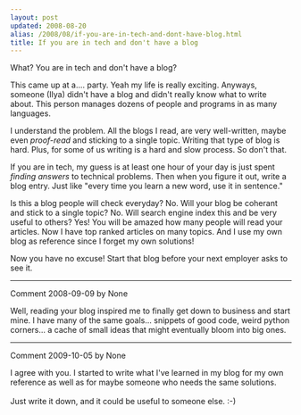 ```yaml
---
layout: post
updated: 2008-08-20
alias: /2008/08/if-you-are-in-tech-and-dont-have-blog.html
title: If you are in tech and don't have a blog
---
```

<p>What?  You are in tech and don't have a blog?</p>

<p>
This came up at a.... party.  Yeah my life is really exciting.  Anyways, someone (Ilya) didn't have a blog and didn't really know what to write about.  This person manages dozens of people and programs in as many languages.
</p>

<p>
I understand the problem.  All the blogs I read, are very well-written, maybe even <i>proof-read</i> and sticking to a single topic.  Writing that type of blog is hard.  Plus, for some of us writing is a hard and slow process.   So don't that.
</p>

<p>
If you are in tech,  my guess is at least one hour of your day is just spent <i>finding answers</i> to technical problems.   Then when you figure it out, write a blog entry.   Just like "every time you learn a new word, use it in sentence."
</p>

<p>
Is this a blog people will check everyday?  No.  Will your blog be coherant and stick to a single topic?  No. Will search engine index this and be very useful to others? Yes!   You will be amazed how many people will read your articles.  Now I have top ranked articles on many topics.  And I use my own blog as reference since I forget my own solutions!
</p>

<p>Now you have no excuse!   Start that blog before your next employer asks to see it.</p>

*****
Comment 2008-09-09 by None

Well, reading your blog inspired me to finally get down to business and start mine.  I have many of the same goals... snippets of good code, weird python corners... a cache of small ideas that might eventually bloom into big ones.


*****
Comment 2009-10-05 by None

I agree with you. I started to write what I&#39;ve learned in my blog for my own reference as well as for maybe someone who needs the same solutions.<br /><br />Just write it down, and it could be useful to someone else. :-)

